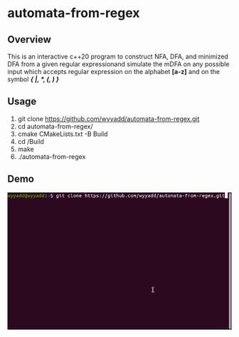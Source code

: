 # automata-from-regex
## Overview
This is an interactive c++20 program to construct NFA, DFA, and minimized DFA from a given regular expressionand simulate the mDFA on any possible input which accepts regular expression on the alphabet **[a-z]** and on the symbol ___{ |, *, (, ) }___
## Usage
1. git clone https://github.com/wyyadd/automata-from-regex.git
2. cd automata-from-regex/
3. cmake CMakeLists.txt -B Build
4. cd /Build
5. make
6. ./automata-from-regex
## Demo
![Demo](https://github.com/wyyadd/automata-from-regex/blob/main/demo.gif)
